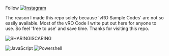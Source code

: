 Follow [![Instagram](https://img.shields.io/badge/Instagram-E4405F?style=for-the-badge&logo=instagram&logoColor=white)](https://www.instagram.com/vmware_vro/)

The reason I made this repo solely because 'vRO Sample Codes' are not so easily available.
Most of the vRO Code I write put out here for anyone to use. So feel 'free to use' and save time.
Thanks for visiting this repo.

![SHARINGISCARING](http://ForTheBadge.com/images/badges/built-with-love.svg)

![JavaScript](https://img.shields.io/badge/JavaScript-F7DF1E?style=for-the-badge&logo=javascript&logoColor=black)
![Powershell](https://img.shields.io/badge/Windows-0078D6?style=for-the-badge&logo=windows&logoColor=white)


